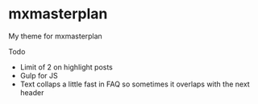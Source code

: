 # mxmasterplan
My theme for mxmasterplan


Todo
- Limit of 2 on highlight posts
- Gulp for JS
- Text collaps a little fast in FAQ so sometimes it overlaps with the next header
